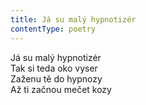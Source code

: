 ```yaml
---
title: Já su malý hypnotizér
contentType: poetry
---
```


<section>

Já su malý hypnotizér  
Tak si teda oko vyser  
Zaženu tě do hypnozy  
Až ti začnou mečet kozy

</section>

